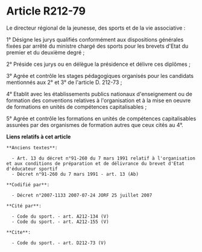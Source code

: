 # Article R212-79

Le directeur régional de la jeunesse, des sports et de la vie associative : 

1° Désigne les jurys qualifiés conformément aux dispositions générales fixées par arrêté du ministre chargé des sports pour
les brevets d'Etat du premier et du deuxième degré ; 

2° Préside ces jurys ou en délègue la présidence et délivre ces diplômes ; 

3° Agrée et contrôle les stages pédagogiques organisés pour les candidats mentionnés aux 2° et 3° de l'article D. 212-73 ; 

4° Etablit avec les établissements publics nationaux d'enseignement ou de formation des conventions relatives à
l'organisation et à la mise en oeuvre de formations en unités de compétences capitalisables ; 

5° Agrée et contrôle les formations en unités de compétences capitalisables assurées par des organismes de formation autres
que ceux cités au 4°.

**Liens relatifs à cet article**

	**Anciens textes**:

	  - Art. 13 du décret n°91-260 du 7 mars 1991 relatif à l'organisation et aux conditions de préparation et de délivrance du brevet d'Etat d'éducateur sportif
	  - Décret n°91-260 du 7 mars 1991 - art. 13 (Ab)

	**Codifié par**:

	  - Décret n°2007-1133 2007-07-24 JORF 25 juillet 2007

	**Cité par**:

	  - Code du sport. - art. A212-134 (V)
	  - Code du sport. - art. A212-155 (V)

	**Cite**:

	  - Code du sport. - art. D212-73 (V)
